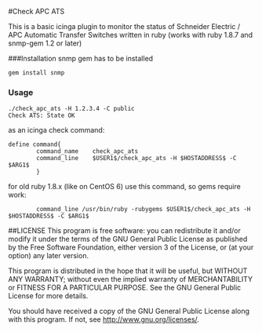 #Check APC ATS

This is a basic icinga plugin to monitor the status of Schneider Electric / APC Automatic Transfer Switches
written in ruby (works with ruby 1.8.7 and snmp-gem 1.2 or later)

###Installation
snmp gem has to be installed
```
gem install snmp
```
### Usage

```
./check_apc_ats -H 1.2.3.4 -C public
Check ATS: State OK
```
as an icinga check command:
```
define command{
        command_name    check_apc_ats
        command_line    $USER1$/check_apc_ats -H $HOSTADDRESS$ -C $ARG1$
        }
```
for old ruby 1.8.x (like on CentOS 6) use this command, so gems require work:
```
        command_line /usr/bin/ruby -rubygems $USER1$/check_apc_ats -H $HOSTADDRESS$ -C $ARG1$
```

##LICENSE
This program is free software: you can redistribute it and/or modify
it under the terms of the GNU General Public License as published by
the Free Software Foundation, either version 3 of the License, or
(at your option) any later version.

This program is distributed in the hope that it will be useful,
but WITHOUT ANY WARRANTY; without even the implied warranty of
MERCHANTABILITY or FITNESS FOR A PARTICULAR PURPOSE.  See the
GNU General Public License for more details.

You should have received a copy of the GNU General Public License
along with this program.  If not, see <http://www.gnu.org/licenses/>.
